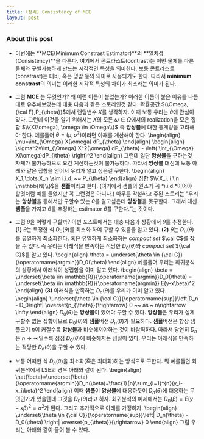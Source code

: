 ```yaml
---
title: (정리) Consistency of MCE
layout: post 
---
```


### About this post
- 이번에는 **MCE(Minimum Constrast Estimator)**의 **일치성(Consistency)**을 다룬다. 여기에서 콘트라스트(contrast)는 어떤 물체를 다른 물체와 구별가능하게 만드는 시각적인 특성을 의미한다. 보통 콘트라스트(constrast)는 대비, 혹은 명암 등의 의미로 사용되기도 한다. 따라서 **minimum constrast**의 의미는 이러한 시각적 특성의 차이가 최소라는 의미가 된다. 
- 그럼 **MCE** 는 무엇인가? 왜 이런 이름이 붙었는가? 이러한 이름이 붙은 이유를 나름대로 유추해보았는데 대충 다음과 같은 스토리인것 같다. 확률공간 $(\Omega,{\cal F},P_{\theta})$에서 랜덤변수 $X$를 생각하자. 이때 보통 우리는 $\theta$에 관심이 있다. 그런데 이것을 알기 위해서는 $X$의 모든 $\omega \in \Omega$에서의 realization을 모은 집합 $\\{X(\omega), \omega \in \Omega\\}$ 즉 **앙상블**에 대한 통계량을 고려해야 한다. 예를들어 $\theta=(\mu,\sigma^2)$이라면 아래를 계산해야 한다. 
\begin{align}
\mu=\int_{\Omega} X(\omega) dP_{\theta} 
\end{align}
\begin{align}
\sigma^2=\int_{\Omega} X^2(\omega) dP_{\theta} - \left( \int_{\Omega} X(\omega)dP_{\theta} \right)^2
\end{align}
그런데 일단 **앙상블**을 구하는것 자체가 불가능하므로 요건 계산하는것이 불가능하다. 따라서 **앙상블** 대신에 보통 아래와 같은 집합을 얻어서 우리가 알고 싶은걸 구한다. 
\begin{align}
X_1,\dots,X_n \sim i.i.d. ~~ P_{\theta}
\end{align}
집합 $\\{X_i, i \in \mathbb{N}\\}$을 **샘플**이라고 한다. (여기에서 샘플의 원소가 꼭 *i.i.d.*이어야 할것처럼 예를 들었지만 꼭 그런것은 아니다.) 아무튼 각설하고 주된 스토리는 "우리는 **앙상블**을 통해서만 구할수 있는 $\theta$를 알고싶은데 **앙상블**을 못구한다. 그래서 대신 **샘플**을 가지고 $\theta$를 추정하는 estimator $\hat{\theta}$를 구한다."는 것이다. 

- 그럼 $\hat{\theta}$을 어떻게 구할까? 이번 포스트에서는 대충 다음과 상황에서 $\theta$를 추정한다. **(1)** $\theta$는 특정한 식 $D_0(\theta)$를 최소화 하여 구할 수 있음을 알고 있다. **(2)** $\theta$는 $D_0(\theta)$를 유일하게 최소화한다. 혹은 유일하게 최소화하는 *compact set* $\cal C$를 잡을 수 있다. 즉 우리는 아래식을 만족하는 적당한 $D_0(\theta)$와 *campact set* ${\cal C}$를 알고 있다. 
\begin{align}
\theta = \underset{\theta \in {\cal C}}{\operatorname{argmin}}D_0(\theta)
\end{align}
예를들어 우리는 회귀분석의 상황에서 아래식이 성립함을 이미 알고 있다. 
\begin{align}
\beta = \underset{\beta \in \mathbb{R}}{\operatorname{argmin}}D_0(\theta) =  \underset{\beta \in \mathbb{R}}{\operatorname{argmin}} E(y-x\beta)^2
\end{align}
**(3)** 아래식을 만족하는 $D_n(\theta)$를 우리가 이미 알고 있다. 
\begin{align}
\underset{\theta \in {\cal C}}{\operatorname{sup}}\left|D_n - D_0\right|  \overset{p_{\theta}}{\rightarrow} 0  ~~ as ~ n\rightarrow \infty
\end{align}
$D_0(\theta)$는 **앙상블**이 있어야 구할 수 있다. **앙상블**은 우리가 실제 구할수 없는 집합이므로 $D_0(\theta)$의 **샘플**버전 $D_n(\theta)$가 필요하다. **샘플**버전은 항상 샘플크기 $n$이 커질수록 **앙상블**과 비슷해져야하는 것이 바람직하다. 따라서 당연히 $D_n$은 $n \rightarrow \infty$일수록 점점 $D_0(\theta)$에 비슷해지는 성질이 있다. 우리는 아래식을 만족하는 적당한 $D_n(\theta)$을 구할 수 있다. 


- 보통 어떠한 식 $D_n(\theta)$을 최소화(혹은 최대화)하는 방식으로 구한다. 뭐 예를들면 회귀분석에서 LSE의 경우 아래와 같이 된다. 
\begin{align}
\hat{\beta}=\underset{\beta}{\operatorname{argmin}}D_n(\beta)=\frac{1}{n}\sum_{i=1}^{n}(y_i-x_i\beta)^2
\end{align}
이때 **샘플**이 **앙상블**에 대응하듯이 $D_n(\theta)$에 대응하는 무엇인가가 있을텐데 그것을 $D_0(\theta)$라고 하자. 회귀분석의 예제에서는 $D_0(\beta)=E(y-x\beta)^2=\sigma^2$가 된다. 그리고 추가적으로 아래를 가정하자. 
\begin{align}
\underset{\theta \in {\cal C}}{\operatorname{sup}}\left| D_n(\theta) - D_0(\theta) \right| \overset{p_{\theta}}{\rightarrow} 0 
\end{align}
그럼 우리는 아래와 같이 물어 볼 수 있다. 

